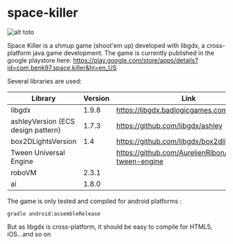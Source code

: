 # space-killer 
![alt toto](https://lh3.googleusercontent.com/_Oum51HCcglCmq1Y8qDrqSOT5ne2dnq28ZcJN4HG5MLE2ORDeF27ypSZHNohbHSzyA=s180-rw)

Space Killer is a shmup game (shoot'em up) developed with libgdx, a cross-platform java game development.
The game is currently published in the google playstore here: https://play.google.com/store/apps/details?id=com.benk97.space.killer&hl=en_US

Several libraries are used:

| Library  | Version | Link |
| ------------- | ------------- | ------------- |
| libgdx | 1.9.8 | https://libgdx.badlogicgames.com/ |
| ashleyVersion (ECS design pattern) | 1.7.3 | https://github.com/libgdx/ashley |
| box2DLightsVersion | 1.4 | https://github.com/libgdx/box2dlights |
| Tween Universal Engine | | https://github.com/AurelienRibon/universal-tween-engine |
| roboVM | 2.3.1 | |
| ai | 1.8.0 | |

The game is only tested and compiled for android platforms :
```
gradle android:assembleRelease
```
But as libgdx is cross-platform, it should be easy to compile for HTML5, iOS...and so on
